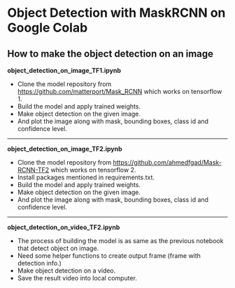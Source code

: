 # Object Detection with MaskRCNN on Google Colab

## How to make the object detection on an image
**object_detection_on_image_TF1.ipynb**  
- Clone the model repository from https://github.com/matterport/Mask_RCNN which works on tensorflow 1.  
- Build the model and apply trained weights.   
- Make object detection on the given image.  
- And plot the image along with mask, bounding boxes, class id and confidence level.  
---
**object_detection_on_image_TF2.ipynb**
- Clone the model repository from https://github.com/ahmedfgad/Mask-RCNN-TF2 which works on tensorflow 2.  
- Install packages mentioned in requirements.txt.  
- Build the model and apply trained weights.  
- Make object detection on the given image.  
- And plot the image along with mask, bounding boxes, class id and confidence level.  
---
**object_detection_on_video_TF2.ipynb**
- The process of building the model is as same as the previous notebook that detect object on image.  
- Need some helper functions to create output frame (frame with detection info.)  
- Make object detection on a video.  
- Save the result video into local computer.
